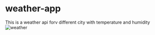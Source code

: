 # weather-app

This is a weather api forv different city with temperature and humidity
![weather](https://github.com/Ankuristic/weather-app/assets/63995112/6f0f37d8-5b7a-4a79-a32f-3d1d96ca7f3a)
